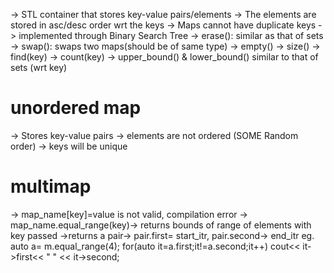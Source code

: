 -> STL container that stores key-value pairs/elements
-> The elements are stored in asc/desc order wrt the keys
-> Maps cannot have duplicate keys
-> implemented through Binary Search Tree
-> erase(): similar as that of sets
-> swap(): swaps two maps(should be of same type)
-> empty() -> size()
-> find(key) -> count(key)
-> upper_bound() & lower_bound() similar to that of sets (wrt key)
# unordered map
-> Stores key-value pairs
-> elements are not ordered (SOME Random order)
-> keys will be unique
# multimap
-> map_name[key]=value is not valid, compilation error
-> map_name.equal_range(key)-> returns bounds of range of elements with key passed ->returns a pair-> pair.first= start_itr, pair.second-> end_itr
eg. auto a= m.equal_range(4);
    for(auto it=a.first;it!=a.second;it++)
        cout<< it->first<< " " << it->second;